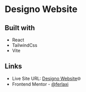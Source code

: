 # Designo Website

## Built with

- React
- TailwindCss
- Vite

## Links
- Live Site URL: [Designo Website]()🌐
- Frontend Mentor - [@ferlaxi](https://www.frontendmentor.io/profile/ferlaxi)
